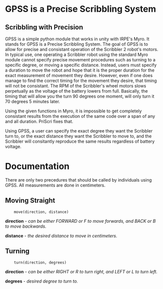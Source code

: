 GPSS is a Precise Scribbling System
======
Scribbling with Precision
-------------------------

GPSS is a simple python module that works in unity with IRPE's Myro. It stands for GPSS is a Precise Scribbling System. The goal of GPSS is to allow for precise and consistant operation of the Scribbler 2 robot's motors. In typical use, one operating a Scribbler robot using the standard Myro module cannot specify precise movement procedures such as turning to a specific degree, or moving a specific distance. Instead, users must specify a duration to move the robot and hope that it is the proper duration for the exact measurement of movement they desire. However, even if one does manage to find the correct timing for the movement they desire, that timing will not be consistant. The RPM of the Scribbler's wheel motors slows perpetually as the voltage of the battery lowers from full. Basically, the timing that will allow you the turn 90 degrees one moment, will only turn it 70 degrees 5 minutes later. 

Using the given functions in Myro, it is impossible to get completely consistant results from the execution of the same code over a span of any and all duration. PriScri fixes that.

Using GPSS, a user can specify the exact degree they want the Scribbler turn to, or the exact distance they want the Scribbler to move to, and the Scribbler will consitantly reproduce the same results regardless of battery voltage.

Documentation
=============
There are only two precedures that should be called by individuals using GPSS. All measurements are done in centimeters.

Moving Straight
----------------
        move(direction, distance)
**direction** - *can be either FORWARD or F to move forwards, and BACK or B to move backwards.*

**distance** - *the desired distance to move in centimeters.*

Turning
-------
        turn(direction, degrees)
**direction** - *can be either RIGHT or R to turn right, and LEFT or L to turn left.*

**degrees** - *desired degree to turn to.*
